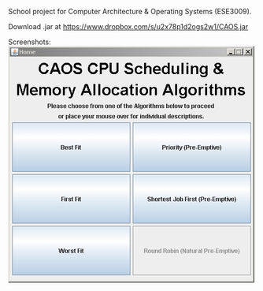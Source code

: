 School project for Computer Architecture & Operating Systems (ESE3009).

Download .jar at https://www.dropbox.com/s/u2x78p1d2ogs2w1/CAOS.jar


Screenshots:
![main](screenshots/Main.jpeg)

